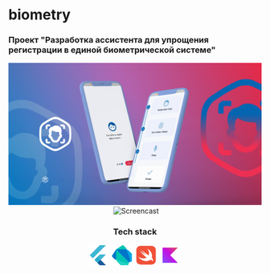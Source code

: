 # biometry

### Проект "Разработка ассистента для упрощения регистрации в единой биометрической системе"
<div align="center">

<div align="center">

  <img src="https://github.com/AnnyVJu/biometry/blob/master/doc/img.jpg" title="Mockup" alt="Mockup"/>&nbsp;
  <img src="https://github.com/AnnyVJu/biometry/blob/master/doc/screencast.gif" title="Screencast" alt="Screencast"/>&nbsp;
  
<h3>
<p> Tech stack </p>
</h3> 
  <img src="https://github.com/devicons/devicon/blob/master/icons/flutter/flutter-original.svg" title="Flutter" alt="Flutter" wirth="40" height="40"/>&nbsp;
  <img src="https://github.com/devicons/devicon/blob/master/icons/dart/dart-original.svg" title="Dart" alt="Dart" wirth="40" height="40"/>&nbsp;
  <img src="https://github.com/devicons/devicon/blob/master/icons/swift/swift-original.svg" title="Android" alt="Android" wirth="40" height="40"/>&nbsp;
  <img src="https://github.com/devicons/devicon/blob/master/icons/kotlin/kotlin-original.svg" title="Kotlin" alt="Kotlin" wirth="40" height="40"/>&nbsp;
